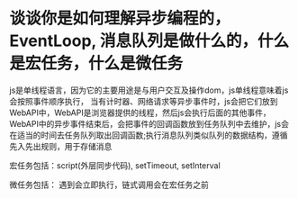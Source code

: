 # 谈谈你是如何理解异步编程的，EventLoop, 消息队列是做什么的，什么是宏任务，什么是微任务
js是单线程语言，因为它的主要用途是与用户交互及操作dom，js单线程意味着js会按照事件顺序执行，
当有计时器、网络请求等异步事件时，js会把它们放到WebAPI中，WebAPI是浏览器提供的线程，然后js会执行后面的其他事件，WebAPI中的异步事件结束后，会把事件的回调函数放到任务队列中去维护，js会在适当的时间去任务队列取出回调函数;执行消息队列类似队列的数据结构，遵循先入先出规则，用于存储消息


宏任务包括：script(外层同步代码), setTimeout, setInterval

微任务包括： 遇到会立即执行，链式调用会在宏任务之前

